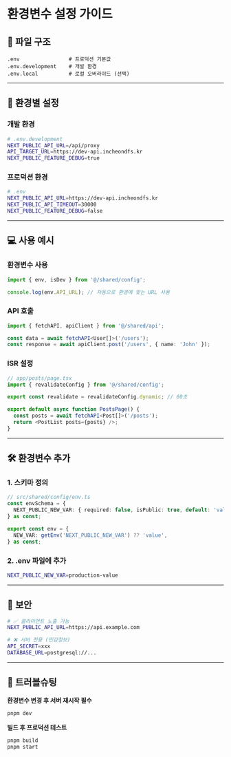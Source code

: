 # 환경변수 설정 가이드

## 📁 파일 구조

```
.env                # 프로덕션 기본값
.env.development    # 개발 환경
.env.local          # 로컬 오버라이드 (선택)
```

---

## 🎯 환경별 설정

### 개발 환경

```bash
# .env.development
NEXT_PUBLIC_API_URL=/api/proxy
API_TARGET_URL=https://dev-api.incheondfs.kr
NEXT_PUBLIC_FEATURE_DEBUG=true
```

### 프로덕션 환경

```bash
# .env
NEXT_PUBLIC_API_URL=https://dev-api.incheondfs.kr
NEXT_PUBLIC_API_TIMEOUT=30000
NEXT_PUBLIC_FEATURE_DEBUG=false
```

---

## 💻 사용 예시

### 환경변수 사용

```typescript
import { env, isDev } from '@/shared/config';

console.log(env.API_URL); // 자동으로 환경에 맞는 URL 사용
```

### API 호출

```typescript
import { fetchAPI, apiClient } from '@/shared/api';

const data = await fetchAPI<User[]>('/users');
const response = await apiClient.post('/users', { name: 'John' });
```

### ISR 설정

```typescript
// app/posts/page.tsx
import { revalidateConfig } from '@/shared/config';

export const revalidate = revalidateConfig.dynamic; // 60초

export default async function PostsPage() {
  const posts = await fetchAPI<Post[]>('/posts');
  return <PostList posts={posts} />;
}
```

---

## 🛠️ 환경변수 추가

### 1. 스키마 정의

```typescript
// src/shared/config/env.ts
const envSchema = {
  NEXT_PUBLIC_NEW_VAR: { required: false, isPublic: true, default: 'value' },
} as const;

export const env = {
  NEW_VAR: getEnv('NEXT_PUBLIC_NEW_VAR') ?? 'value',
} as const;
```

### 2. .env 파일에 추가

```bash
NEXT_PUBLIC_NEW_VAR=production-value
```

---

## 🔐 보안

```bash
# ✅ 클라이언트 노출 가능
NEXT_PUBLIC_API_URL=https://api.example.com

# ❌ 서버 전용 (민감정보)
API_SECRET=xxx
DATABASE_URL=postgresql://...
```

---

## 🐛 트러블슈팅

**환경변수 변경 후 서버 재시작 필수**

```bash
pnpm dev
```

**빌드 후 프로덕션 테스트**

```bash
pnpm build
pnpm start
```

